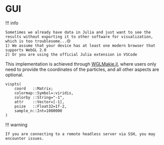 # GUI

!!! info

    Sometimes we already have data in Julia and just want to see the results without exporting it to other software for visualization, which is too troublesome...😢
    1) We assume that your device has at least one modern browser that supports WebGL 2.0
    2) Or you are using the official Julia extension in VSCode

This implementation is achieved through [WGLMakie.jl](https://github.com/MakieOrg/Makie.jl/tree/master/WGLMakie), where users only need to provide the coordinates of the particles, and all other aspects are optional.

```@docs
vispts(
    coord   ::Matrix;
    colormap::Symbol=:viridis,
    colorby ::String="-1",
    attr    ::Vector=[-1],
    psize   ::Float32=1f-2,
    sample_n::Int=1000000
)
```

!!! warning

    If you are connecting to a remote headless server via SSH, you may encounter issues.